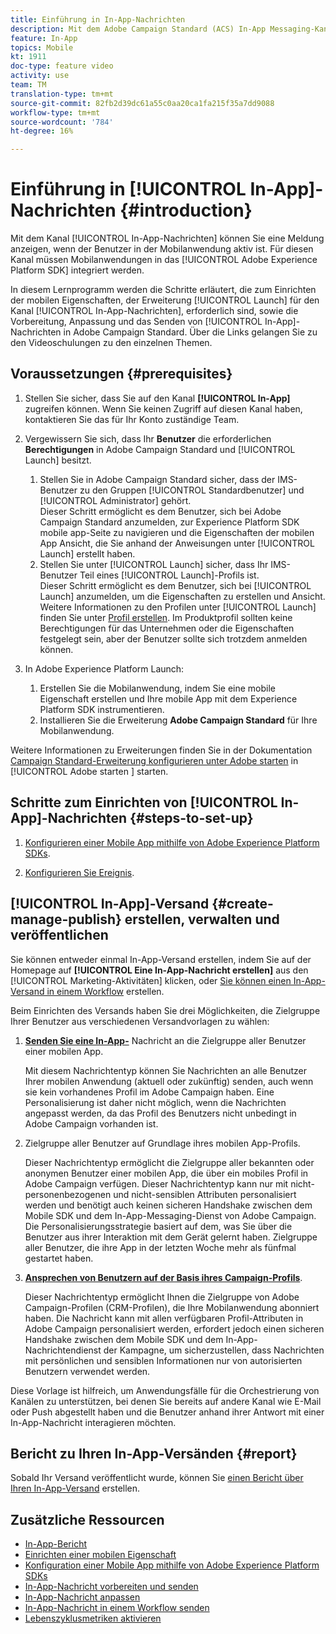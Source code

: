 ```yaml
---
title: Einführung in In-App-Nachrichten
description: Mit dem Adobe Campaign Standard (ACS) In-App Messaging-Kanal können Sie dem Benutzer kontextuell relevante In-App-Nachrichten als Reaktion auf das Echtzeitverhalten eines Kunden in der Mobilanwendung präsentieren.
feature: In-App
topics: Mobile
kt: 1911
doc-type: feature video
activity: use
team: TM
translation-type: tm+mt
source-git-commit: 82fb2d39dc61a55c0aa20ca1fa215f35a7dd9088
workflow-type: tm+mt
source-wordcount: '784'
ht-degree: 16%

---
```



# Einführung in [!UICONTROL In-App]-Nachrichten {#introduction}

Mit dem Kanal [!UICONTROL In-App-Nachrichten] können Sie eine Meldung anzeigen, wenn der Benutzer in der Mobilanwendung aktiv ist. Für diesen Kanal müssen Mobilanwendungen in das [!UICONTROL Adobe Experience Platform SDK] integriert werden.

In diesem Lernprogramm werden die Schritte erläutert, die zum Einrichten der mobilen Eigenschaften, der Erweiterung [!UICONTROL Launch] für den Kanal [!UICONTROL In-App-Nachrichten], erforderlich sind, sowie die Vorbereitung, Anpassung und das Senden von [!UICONTROL In-App]-Nachrichten in Adobe Campaign Standard. Über die Links gelangen Sie zu den Videoschulungen zu den einzelnen Themen.

## Voraussetzungen {#prerequisites}

1. Stellen Sie sicher, dass Sie auf den Kanal **[!UICONTROL In-App]** zugreifen können. Wenn Sie keinen Zugriff auf diesen Kanal haben, kontaktieren Sie das für Ihr Konto zuständige Team.
1. Vergewissern Sie sich, dass Ihr **Benutzer** die erforderlichen **Berechtigungen** in Adobe Campaign Standard und [!UICONTROL Launch] besitzt.

   1. Stellen Sie in Adobe Campaign Standard sicher, dass der IMS-Benutzer zu den Gruppen [!UICONTROL Standardbenutzer] und [!UICONTROL Administrator] gehört.\
      Dieser Schritt ermöglicht es dem Benutzer, sich bei Adobe Campaign Standard anzumelden, zur Experience Platform SDK mobile app-Seite zu navigieren und die Eigenschaften der mobilen App Ansicht, die Sie anhand der Anweisungen unter [!UICONTROL Launch] erstellt haben.
   1. Stellen Sie unter [!UICONTROL Launch] sicher, dass Ihr IMS-Benutzer Teil eines [!UICONTROL Launch]-Profils ist.\
      Dieser Schritt ermöglicht es dem Benutzer, sich bei [!UICONTROL Launch] anzumelden, um die Eigenschaften zu erstellen und Ansicht. Weitere Informationen zu den Profilen unter [!UICONTROL Launch] finden Sie unter [Profil erstellen](https://docs.adobelaunch.com/launch-reference/administration/user-permissions#3-create-your-product-profile). Im Produktprofil sollten keine Berechtigungen für das Unternehmen oder die Eigenschaften festgelegt sein, aber der Benutzer sollte sich trotzdem anmelden können.

1. In Adobe Experience Platform Launch:

   1. Erstellen Sie die Mobilanwendung, indem Sie eine mobile Eigenschaft erstellen und Ihre mobile App mit dem Experience Platform SDK instrumentieren.
   1. Installieren Sie die Erweiterung **Adobe Campaign Standard** für Ihre Mobilanwendung.

Weitere Informationen zu Erweiterungen finden Sie in der Dokumentation [Campaign Standard-Erweiterung konfigurieren unter Adobe starten](https://aep-sdks.gitbook.io/docs/using-mobile-extensions/adobe-campaign-standard) in [!UICONTROL Adobe starten ] starten.

## Schritte zum Einrichten von [!UICONTROL In-App]-Nachrichten {#steps-to-set-up}

1. [Konfigurieren einer Mobile App mithilfe von Adobe Experience Platform SDKs](/help/communication-channels/mobile/configure-mobile-apps-using-aep-sdk.md).

1. [Konfigurieren Sie Ereignis](/help/communication-channels/mobile/in-app/configure-events.md).

## [!UICONTROL In-App]-Versand {#create-manage-publish} erstellen, verwalten und veröffentlichen

Sie können entweder einmal In-App-Versand erstellen, indem Sie auf der Homepage auf **[!UICONTROL Eine In-App-Nachricht erstellen]** aus den [!UICONTROL Marketing-Aktivitäten] klicken, oder [Sie können einen In-App-Versand in einem Workflow](/help/communication-channels/mobile/in-app/in-app-activity.md) erstellen.

Beim Einrichten des Versands haben Sie drei Möglichkeiten, die Zielgruppe Ihrer Benutzer aus verschiedenen Versandvorlagen zu wählen:

1. [**Senden Sie eine In-App-**](/help/communication-channels/mobile/in-app/broadcast-in-app-message.md) Nachricht an die Zielgruppe aller Benutzer einer mobilen App.

   Mit diesem Nachrichtentyp können Sie Nachrichten an alle Benutzer Ihrer mobilen Anwendung (aktuell oder zukünftig) senden, auch wenn sie kein vorhandenes Profil im Adobe Campaign haben. Eine Personalisierung ist daher nicht möglich, wenn die Nachrichten angepasst werden, da das Profil des Benutzers nicht unbedingt in Adobe Campaign vorhanden ist.

1. Zielgruppe aller Benutzer auf Grundlage ihres mobilen App-Profils.

   Dieser Nachrichtentyp ermöglicht die Zielgruppe aller bekannten oder anonymen Benutzer einer mobilen App, die über ein mobiles Profil in Adobe Campaign verfügen. Dieser Nachrichtentyp kann nur mit nicht-personenbezogenen und nicht-sensiblen Attributen personalisiert werden und benötigt auch keinen sicheren Handshake zwischen dem Mobile SDK und dem In-App-Messaging-Dienst von Adobe Campaign. Die Personalisierungsstrategie basiert auf dem, was Sie über die Benutzer aus ihrer Interaktion mit dem Gerät gelernt haben. Zielgruppe aller Benutzer, die ihre App in der letzten Woche mehr als fünfmal gestartet haben.

1. [**Ansprechen von Benutzern auf der Basis ihres Campaign-Profils**](/help/communication-channels/mobile/in-app/target-users-based-on-campaign-profile.md).

   Dieser Nachrichtentyp ermöglicht Ihnen die Zielgruppe von Adobe Campaign-Profilen (CRM-Profilen), die Ihre Mobilanwendung abonniert haben. Die Nachricht kann mit allen verfügbaren Profil-Attributen in Adobe Campaign personalisiert werden, erfordert jedoch einen sicheren Handshake zwischen dem Mobile SDK und dem In-App-Nachrichtendienst der Kampagne, um sicherzustellen, dass Nachrichten mit persönlichen und sensiblen Informationen nur von autorisierten Benutzern verwendet werden.

Diese Vorlage ist hilfreich, um Anwendungsfälle für die Orchestrierung von Kanälen zu unterstützen, bei denen Sie bereits auf andere Kanal wie E-Mail oder Push abgestellt haben und die Benutzer anhand ihrer Antwort mit einer In-App-Nachricht interagieren möchten.

## Bericht zu Ihren In-App-Versänden {#report}

Sobald Ihr Versand veröffentlicht wurde, können Sie [einen Bericht über Ihren In-App-Versand](/help/communication-channels/mobile/in-app/in-app-reporting.md) erstellen.

## Zusätzliche Ressourcen

* [In-App-Bericht](https://docs.adobe.com/content/help/en/campaign-standard/using/reporting/list-of-reports/in-app-report.html)
* [Einrichten einer mobilen Eigenschaft](https://aep-sdks.gitbook.io/docs/getting-started/create-a-mobile-property)
* [Konfiguration einer Mobile App mithilfe von Adobe Experience Platform SDKs](https://helpx.adobe.com/de/campaign/kb/configuring-app-sdk.html)
* [In-App-Nachricht vorbereiten und senden](https://docs.adobe.com/content/help/en/campaign-standard/using/communication-channels/in-app-messaging/preparing-and-sending-an-in-app-message.html)
* [In-App-Nachricht anpassen](https://docs.adobe.com/content/help/en/campaign-standard/using/communication-channels/in-app-messaging/customizing-an-in-app-message.html)
* [In-App-Nachricht in einem Workflow senden](https://docs.adobe.com/content/help/en/campaign-standard/using/managing-processes-and-data/channel-activities/in-app-delivery.html)
* [Lebenszyklusmetriken aktivieren](https://aep-sdks.gitbook.io/docs/getting-started/initialize-the-sdk#enable-lifecycle-metrics)
